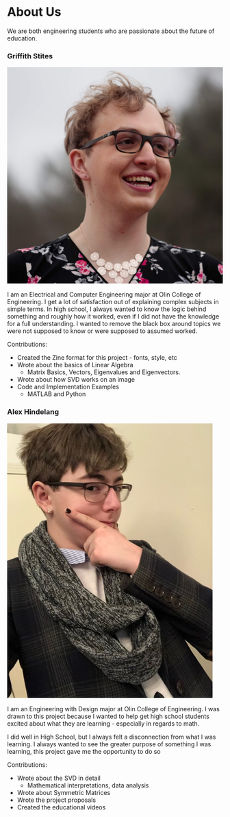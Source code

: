# About Us

We are both engineering students who are passionate about the future of education.
### Griffith Stites
![Photo of Griffith](images/griffith.jpg)

I am an Electrical and Computer Engineering major at Olin College of Engineering.
I get a lot of satisfaction out of explaining complex subjects in simple terms.
In high school, I always wanted to know the logic behind something and roughly
how it worked, even if I did not have the knowledge for a full understanding.
I wanted to remove the black box around topics we were not supposed
to know or were supposed to assumed worked.

Contributions:
* Created the Zine format for this project - fonts, style, etc
* Wrote about the basics of Linear Algebra
  * Matrix Basics, Vectors, Eigenvalues and Eigenvectors.
* Wrote about how SVD works on an image
* Code and Implementation Examples
  * MATLAB and Python

### Alex Hindelang
![Photo of Alex](images/alex.jpg)

I am an Engineering with Design major at Olin College of Engineering. I was drawn to this project
because I wanted to help get high school students excited about what they are
learning - especially in regards to math.

I did well in High School, but I always felt a disconnection from what I was
learning. I always wanted to see the greater purpose of something I was learning,
this project gave me the opportunity to do so

Contributions:
* Wrote about the SVD in detail
  * Mathematical interpretations, data analysis
* Wrote about Symmetric Matrices
* Wrote the project proposals
* Created the educational videos
